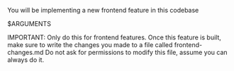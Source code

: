 You will be implementing a new frontend feature in this codebase

$ARGUMENTS

IMPORTANT: Only do this for frontend features.
Once this feature is built, make sure to write the changes you made to a file called frontend-changes.md
Do not ask for permissions to modify this file, assume you can always do it.